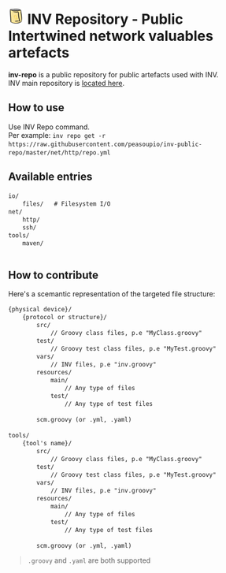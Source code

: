 # ![TiteCan](https://github.com/peasoupio/inv/blob/master/core/src/main/resources/public/favicon-32x32.png) INV Repository - Public Intertwined network valuables artefacts

**inv-repo** is a public repository for public artefacts used with INV.  
INV main repository is [located here](https://github.com/peasoupio/inv).  

## How to use  
Use INV Repo command.  
Per example: `inv repo get -r https://raw.githubusercontent.com/peasoupio/inv-public-repo/master/net/http/repo.yml`  
  
## Available entries
```
io/
    files/   # Filesystem I/O
net/
    http/     
    ssh/    
tools/
    maven/
    
```

## How to contribute
Here's a scemantic representation of the targeted file structure:
```
{physical device}/
    {protocol or structure}/
        src/
            // Groovy class files, p.e "MyClass.groovy"
        test/
            // Groovy test class files, p.e "MyTest.groovy"
        vars/
            // INV files, p.e "inv.groovy"
        resources/
            main/
                // Any type of files
            test/
                // Any type of test files
        
        scm.groovy (or .yml, .yaml)
          
tools/
    {tool's name}/
        src/
            // Groovy class files, p.e "MyClass.groovy"
        test/
            // Groovy test class files, p.e "MyTest.groovy"
        vars/
            // INV files, p.e "inv.groovy"
        resources/
            main/
                // Any type of files
            test/
                // Any type of test files
        
        scm.groovy (or .yml, .yaml)
```
> `.groovy` and `.yaml` are both supported

